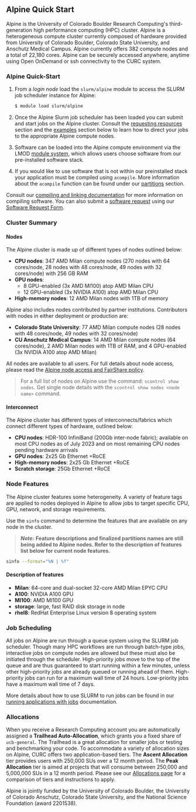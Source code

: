 ## Alpine Quick Start

Alpine is the University of Colorado Boulder Research Computing's third-generation high performance computing (HPC) 
cluster. Alpine is a heterogeneous compute cluster currently composed of hardware provided from University of Colorado 
Boulder, Colorado State University, and Anschutz Medical Campus. Alpine currently offers 382 compute nodes and a total 
of 22,180 cores. Alpine can be securely accessed anywhere, anytime using Open OnDemand or ssh connectivity to the CURC system.

### Alpine Quick-Start

1. From a *login node* load the `slurm/alpine` module to access the SLURM job scheduler instance for Alpine:
   ```bash
   $ module load slurm/alpine
   ```

2. Once the Alpine Slurm job scheduler has been loaded you can submit and start jobs on the Alpine cluster. Consult the [requesting resources](#requesting-resources) section and the [examples](#examples) section below to learn how to direct your jobs to the appropriate Alpine compute nodes.

3. Software can be loaded into the Alpine compute environment via the LMOD [module system](../../compute/modules), which allows users choose software from our pre-installed software stack.

4. If you would like to use software that is not within our preinstalled stack your application 
must be compiled using `acompile`. More information about the `acompile` function can be found under our 
[partitions](./alpine-hardware.html#partitions) 
section.

Consult our [compiling and linking documentation](../../compute/compiling) for more information on compiling software. 
You can also submit a [software 
request](./software.html#alpine-software-policy) using our [Software Request Form](https://www.colorado.edu/rc/userservices/software-request).

### Cluster Summary
#### Nodes
The Alpine cluster is made up of different types of nodes outlined below:
- **CPU nodes**: 347 AMD Milan compute nodes (270 nodes with 64 cores/node, 28 nodes with 48 cores/node, 49 nodes with 32 cores/node) with 256 GB RAM
- **GPU nodes**:
	- 8 GPU-enabled (3x AMD MI100) atop AMD Milan CPU
	- 12 GPU-enabled (3x NVIDIA A100) atop AMD Milan CPU
- **High-memory nodes**: 12 AMD Milan nodes with 1TB of memory

Alpine also includes nodes contributed by partner institutions. Contributors with nodes in either deployment or production are:
- **Colorado State University**: 77 AMD Milan compute nodes (28 nodes with 48 cores/node, 49 nodes with 32 cores/node)
- **CU Anschutz Medical Campus**: 14 AMD Milan compute nodes (64 cores/node), 2 AMD Milan nodes with 1TB of RAM, and 4 GPU-enabled (3x NVIDIA A100 atop AMD Milan)

All nodes are available to all users. For full details about node access, please read the [Alpine node access and FairShare policy](./condo-fairshare-and-resource-access).

> For a full list of nodes on Alpine use the command:  `scontrol show nodes`. Get single node details with the `scontrol show nodes <node name>` command.

#### Interconnect
The Alpine cluster has different types of interconnects/fabrics which connect different types of hardware, outlined below:
- **CPU nodes**: HDR-100 InfiniBand (200Gb inter-node fabric); available on most CPU nodes as of July 2023 and on most remaining CPU nodes pending hardware arrivals
- **GPU nodes**: 2x25 Gb Ethernet +RoCE
- **High-memory nodes**: 2x25 Gb Ethernet +RoCE
- **Scratch storage**: 25Gb Ethernet +RoCE

### Node Features
The Alpine cluster features some heterogeneity. A variety of feature tags are applied to nodes deployed in Alpine to allow jobs to target specific CPU, GPU, network, and storage requirements.

Use the `sinfo` command to determine the features that are available on any node in the cluster.

> _**Note:**_ **Feature descriptions and finalized partitions names are still being added to Alpine nodes. Refer to the description of features list below for current node features.**

```bash
sinfo --format="%N | %f"
```

#### Description of features
- **Milan**: 64-core and dual-socket 32-core AMD Milan EPYC CPU
- **A100**: NVIDIA A100 GPU
- **MI100**: AMD MI100 GPU
- **storage**: large, fast RAID disk storage in node
- **rhel8**: RedHat Enterprise Linux version 8 operating system

### Job Scheduling

All jobs on Alpine are run through a queue system using the SLURM job scheduler. Though many HPC workflows are run through batch-type jobs, interactive jobs on compute nodes are allowed but these must also be initiated through the scheduler. High-priority jobs move to the top of the queue and are thus guaranteed to start running within a few minutes, unless other high-priority jobs are already queued or running ahead of them. High-priority jobs can run for a maximum wall time of 24 hours. Low-priority jobs have a maximum wall time of 7 days.

More details about how to use SLURM to run jobs can be found in our [running applications with jobs](../../running-jobs/running-apps-with-jobs) documentation.


### Allocations

When you receive a Research Computing account you are automatically assigned a **Trailhead Auto-Allocation**, which grants you a fixed share of `ucb-general`. The Trailhead is a great allocation for smaller jobs or testing and benchmarking your code. To accommodate a variety of allocation sizes on Alpine, CURC offers two application-based tiers. The **Ascent Allocation** tier provides users with 250,000 SUs over a 12 month period. The **Peak Allocation** tier is aimed at projects that will consume between 250,000 and 5,000,000 SUs in a 12 month period. Please see our [Allocations page](./allocations) for a comparison of tiers and instructions to apply.

Alpine is jointly funded by the University of Colorado Boulder, the University of Colorado Anschutz, Colorado State University, and the National Science Foundation (award 2201538).


